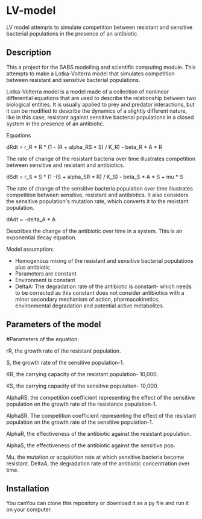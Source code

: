 # LV-model
LV model attempts to simulate competition between resistant and sensitive bacterial populations in the presence of an antibiotic.

## Description

This a project for the SABS modelling and scientific computing module. This attempts to make a Lotka-Volterra model that simulates competition between resistant and sensitive bacterial populations.

Lotka-Volterra model is a model made of a collection of nonlinear differential equations that are used to describe the relationship between two biological entities. It is usually applied to prey and predator interactions, but it can be modified to describe the dynamics of a slightly different nature, like in this case, resistant against sensitive bacterial populations in a closed system in the presence of an antibiotic.

Equations

dRdt = r_R * R * (1 - (R + alpha_RS * S) / K_R) - beta_R * A * R

The rate of change of the resistant bacteria over time illustrates competition between sensitive and resistant and antibiotics.

dSdt = r_S * S * (1 -(S + alpha_SR * R) / K_S) - beta_S * A * S + mu * S

The rate of change of the sensitive bacteria population over time illustrates competition between sensitive, resistant and antibiotics. It also considers the sensitive population's mutation rate, which converts it to the resistant population.

dAdt = -delta_A * A

Describes the change of the antibiotic over time in a system. This is an exponential decay equation.




Model assumption:


- Homogenous mixing of the resistant and sensitive bacterial populations plus antibiotic
- Parameters are constant
- Environment is constant
- DeltaA: The degradation rate of the antibiotic is constant- which needs to be corrected as this constant does not consider antibiotics with a minor secondary mechanism of action, pharmacokinetics, environmental degradation and potential active metabolites.

## Parameters of the model

#Parameters of the equation:

rR, the growth rate of the resistant population.

S, the growth rate of the sensitive population-1.

KR, the carrying capacity of the resistant population- 10,000.

KS, the carrying capacity of the sensitive population- 10,000.

AlphaRS, the competition coefficient representing the effect of the sensitive population on the growth rate of the resistance population-1.

AlphaSR, The competition coefficient representing the effect of the resistant population on the growth rate of the sensitive population-1.

AlphaR, the effectiveness of the antibiotic against the resistant population.

AlphaS, the effectiveness of the antibiotic against the sensitive pop.

Mu, the mutation or acquisition rate at which sensitive bacteria become resistant.
DeltaA, the degradation rate of the antibiotic concentration over time.

## Installation

You canYou can clone this repository or download it as a py file and run it on your computer.

